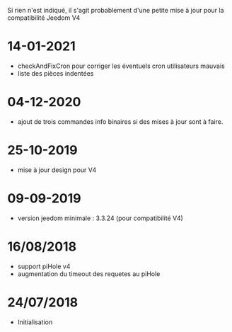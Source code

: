 Si rien n'est indiqué, il s'agit probablement d'une petite mise à jour pour la compatibilité Jeedom V4

# 14-01-2021

- checkAndFixCron pour corriger les éventuels cron utilisateurs mauvais
- liste des pièces indentées

# 04-12-2020

- ajout de trois commandes info binaires si des mises à jour sont à faire.

# 25-10-2019

- mise à jour design pour V4

# 09-09-2019

- version jeedom minimale : 3.3.24 (pour compatibilité V4)

# 16/08/2018

- support piHole v4
- augmentation du timeout des requetes au piHole

# 24/07/2018

- Initialisation

